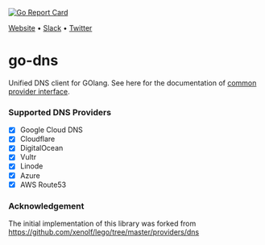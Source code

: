 [![Go Report Card](https://goreportcard.com/badge/github.com/appscode/go-dns)](https://goreportcard.com/report/github.com/appscode/go-dns)

[Website](https://appscode.com) • [Slack](https://slack.appscode.com) • [Twitter](https://twitter.com/AppsCodeHQ)

# go-dns
Unified DNS client for GOlang. See here for the documentation of [common provider interface](https://godoc.org/github.com/appscode/go-dns/provider).

### Supported DNS Providers
- [x] Google Cloud DNS
- [x] Cloudflare
- [x] DigitalOcean
- [x] Vultr
- [x] Linode
- [x] Azure
- [x] AWS Route53

### Acknowledgement
The initial implementation of this library was forked from https://github.com/xenolf/lego/tree/master/providers/dns
